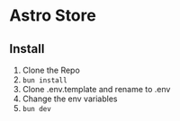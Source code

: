 # Astro Store

## Install

1. Clone the Repo
2. `bun install`
3. Clone .env.template and rename to .env
4. Change the env variables
5. `bun dev`
